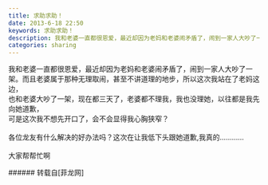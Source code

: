 ```yaml
---
title: 求助求助！
date: 2013-6-18 22:50
keywords: 求助求助！
description: 我和老婆一直都很恩爱，最近却因为老妈和老婆闹矛盾了，闹到一家人大吵了一架。而且老婆属于那种无理取闹，甚至不讲道理的地步，所以这次我站在了老妈这边，也和老婆大吵了一架，现在都三天了，老婆都不理我，我也没理她，以往都是我先向她道歉，可是这次我不想先开口了，会不会显得我心胸狭窄？各位龙友有什么解决的好办法吗？这次在让我低下头跟她道歉,我真的…………大家帮帮忙啊
categories: sharing
---
```

<td class="t_f" id="postmessage_5169">

我和老婆一直都很恩爱，最近却因为老妈和老婆闹矛盾了，闹到一家人大吵了一架。而且老婆属于那种无理取闹，甚至不讲道理的地步，所以这次我站在了老妈这边，<br/>
也和老婆大吵了一架，现在都三天了，老婆都不理我，我也没理她，以往都是我先向她道歉，<br/>
可是这次我不想先开口了，会不会显得我心胸狭窄？<br/>
<br/>
各位龙友有什么解决的好办法吗？这次在让我低下头跟她道歉,我真的…………<br/>
<br/>
大家帮帮忙啊<br/>
</td>
###### 转载自[菲龙网]